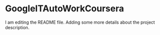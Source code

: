 # GoogleITAutoWorkCoursera

I am editing the README file. Adding some more details about the project description.
